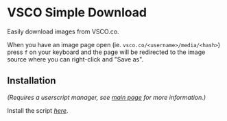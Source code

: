 # VSCO Simple Download

Easily download images from VSCO.co.

When you have an image page open (ie. `vsco.co/<username>/media/<hash>`) press `f` on your keyboard and the page will be redirected to the image source where you can right-click and "Save as".

## Installation

_(Requires a userscript manager, see [main page](https://github.com/josefandersson/userscripts#installation) for more information.)_

Install the script [_here_](https://github.com/josefandersson/userscripts/raw/master/VSCO-simple-download/vsco-simple-dl.user.js).
